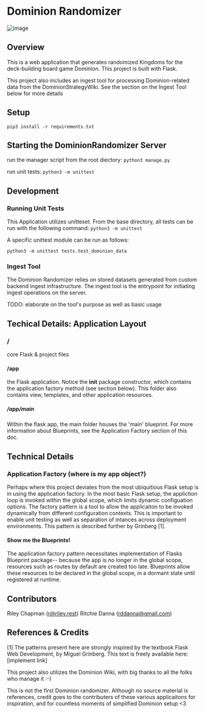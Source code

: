 # Dominion Randomizer

![image](https://github.com/RitchMoney/Dominion_Randomizer/assets/16928672/c2cfd1fa-6baf-4f7c-ac54-0f8485cbe239)

## Overview
This is a web application that generates randomized Kingdoms for the deck-building board game Dominion.
This project is built with Flask. 

This project also includes an ingest tool for processing Dominion-related data from the DominionStrategyWiki. See the section on the Ingest Tool below for more details

## Setup

```pip3 install -r requirements.txt ```

## Starting the DominionRandomizer Server 

run the manager script from the root diectory: ```python3 manage.py```

run unit tests: ```python3 -m unittest```

## Development

### Running Unit Tests

This Application utilizes unitteset. From the base directory, all tests can be run with the following command:
```python3 -m unittest```

A specific unittest module can be run as follows:

```python3 -m unittest tests.test_dominion_data```

### Ingest Tool

The Dominion Randomizer relies on stored datasets generated from custom backend ingest infrastructure. The ingest tool is the entrypoint for initiating ingest operations on the server.

TODO: elaborate on the tool's purpose as well as basic usage

## Techical Details: Application Layout

### /

core Flask & project files

#### /app

the Flask application. Notice the __init__ package constructor, which contains the application factory method (see section below).
This folder also contains view, templates, and other application resources.

##### /app/main

Within the flask app, the main folder houses the 'main' blueprint.  For more information about Blueprints, see the Application Factory section of this doc.



## Technical Details

### Application Factory (where is my app object?)

Perhaps where this project deviates from the most ubiquitious Flask setup is in using the application factory. In the most basic Flask setup, the appliction loop is invoked within the global scope, which limits dynamic configuation options. The factory pattern is a tool to allow the applicaiton to be invoked dynamically from different configuration contexts. This is important to enable unit testing as well as separation of intances across deployment environments. This pattern is described further by Grinberg [1].

#### Show me the Blueprints!

The application factory pattern necessitates implementation of Flasks Blueprint package-- because the app is no longer in the global scope, resources such as routes by default are created too late. Blueprints allow these resources to be declared in the global scope, in a dormant state until registered at runtime.

## Contributors

Riley Chapman (r@riley.rest)
Ritchie Danna (rddanna@gmail.com)

## References & Credits
 
[1] The patterns present here are strongly inspired by the textbook Flask Web Development, by Miguel Grinberg. This text is freely available here: [implement link]

This project also utilizes the Dominion Wiki, with big thanks to all the folks who manage it :-)

This is not the first Dominion randomizer. Although no source material is references, credit goes to the contributers of these various applicaitons for inspiration, and for countless moments of simplified Dominion setup <3


